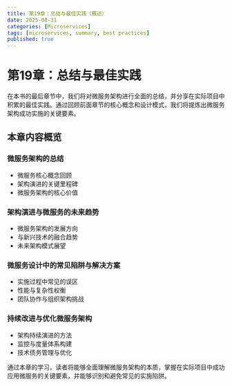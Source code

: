```yaml
---
title: 第19章：总结与最佳实践（概述）
date: 2025-08-31
categories: [Microservices]
tags: [microservices, summary, best practices]
published: true
---
```


# 第19章：总结与最佳实践

在本书的最后章节中，我们将对微服务架构进行全面的总结，并分享在实际项目中积累的最佳实践。通过回顾前面章节的核心概念和设计模式，我们将提炼出微服务架构成功实施的关键要素。

## 本章内容概览

### 微服务架构的总结
- 微服务核心概念回顾
- 架构演进的关键里程碑
- 微服务架构的核心价值

### 架构演进与微服务的未来趋势
- 微服务架构的发展方向
- 与新兴技术的融合趋势
- 未来架构模式展望

### 微服务设计中的常见陷阱与解决方案
- 实施过程中常见的误区
- 性能与复杂性权衡
- 团队协作与组织架构挑战

### 持续改进与优化微服务架构
- 架构持续演进的方法
- 监控与度量体系构建
- 技术债务管理与优化

通过本章的学习，读者将能够全面理解微服务架构的本质，掌握在实际项目中成功应用微服务的关键要素，并能够识别和避免常见的实施陷阱。